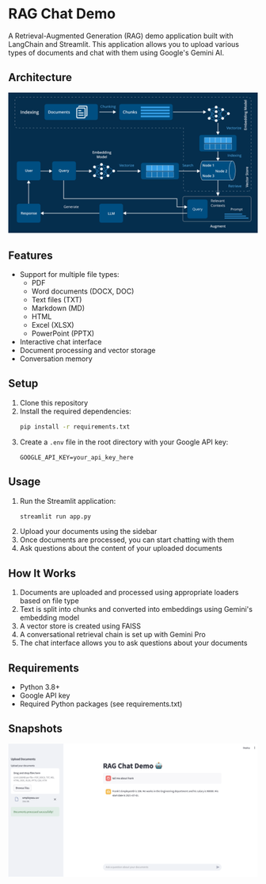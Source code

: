 # RAG Chat Demo

A Retrieval-Augmented Generation (RAG) demo application built with LangChain and Streamlit. This application allows you to upload various types of documents and chat with them using Google's Gemini AI.

## Architecture
![Architecture](./artifacts/rag-architecture.png)

## Features

- Support for multiple file types:
  - PDF
  - Word documents (DOCX, DOC)
  - Text files (TXT)
  - Markdown (MD)
  - HTML
  - Excel (XLSX)
  - PowerPoint (PPTX)
- Interactive chat interface
- Document processing and vector storage
- Conversation memory

## Setup

1. Clone this repository
2. Install the required dependencies:
   ```bash
   pip install -r requirements.txt
   ```
3. Create a `.env` file in the root directory with your Google API key:
   ```
   GOOGLE_API_KEY=your_api_key_here
   ```

## Usage

1. Run the Streamlit application:
   ```bash
   streamlit run app.py
   ```
2. Upload your documents using the sidebar
3. Once documents are processed, you can start chatting with them
4. Ask questions about the content of your uploaded documents

## How It Works

1. Documents are uploaded and processed using appropriate loaders based on file type
2. Text is split into chunks and converted into embeddings using Gemini's embedding model
3. A vector store is created using FAISS
4. A conversational retrieval chain is set up with Gemini Pro
5. The chat interface allows you to ask questions about your documents

## Requirements

- Python 3.8+
- Google API key
- Required Python packages (see requirements.txt)

## Snapshots
![Chat Interface](./artifacts/snapshot-1.png)
